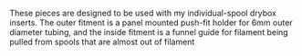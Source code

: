 These pieces are designed to be used with my individual-spool drybox inserts. The outer fitment is a panel mounted push-fit holder for 6mm outer diameter tubing, and the inside fitment is a funnel guide for filament being pulled from spools that are almost out of filament
